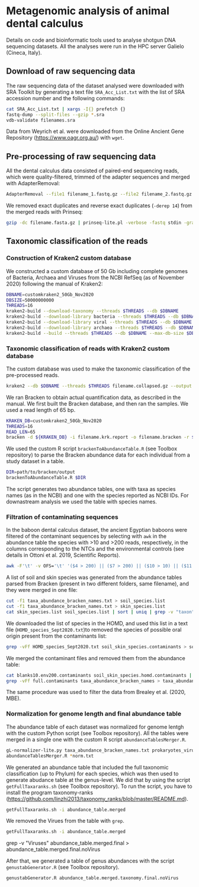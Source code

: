 # Metagenomic analysis of animal dental calculus
Details on code and bioinformatic tools used to analyse shotgun DNA sequencing datasets.
All the analyses were run in the HPC server Galielo (Cineca, Italy).

## Download of raw sequencing data
The raw sequencing data of the dataset analysed were downloaded with SRA Toolkit by generating a text file `SRA_Acc_List.txt` with the list of SRA accession number and the following commands: 

```bash
cat SRA_Acc_List.txt | xargs -I{} prefetch {}
fastq-dump --split-files --gzip *.sra
vdb-validate filenames.sra
```
Data from Weyrich et al. were downloaded from the Online Ancient Gene Repository (https://www.oagr.org.au/) with `wget`.

## Pre-processing of raw sequencing data
All the dental calculus data consisted of paired-end sequencing reads, which were quality-filtered, trimmed of the adapter sequences and merged with AdapterRemoval: 

```bash
AdapterRemoval --file1 filename_1.fastq.gz --file2 filename_2.fastq.gz --basename filename --minlength 30 --minquality 25 --trimns --trimqualities --gzip --threads 16 --collapse
```

We removed exact duplicates and reverse exact duplicates (`-derep 14`) from the merged reads with Prinseq: 
```bash
gzip -dc filename.fasta.gz | prinseq-lite.pl -verbose -fastq stdin -graph_data filename.prinseq.gd -graph_stats ld,de -derep 14 -out_good stdout -out_bad null | gzip > filename_prinseq.fastq.gz
```

## Taxonomic classification of the reads

### Construction of Kraken2 custom database
We constructed a custom database of 50 Gb including complete genomes of Bacteria, Archaea and Viruses from the NCBI RefSeq (as of November 2020) following the manual of Kraken2: 

```bash
DBNAME=customkraken2_50Gb_Nov2020
DBSIZE=50000000000
THREADS=16
kraken2-build --download-taxonomy --threads $THREADS --db $DBNAME
kraken2-build --download-library bacteria --threads $THREADS --db $DBNAME
kraken2-build --download-library viral --threads $THREADS --db $DBNAME
kraken2-build --download-library archaea --threads $THREADS --db $DBNAME
kraken2-build --build --threads $THREADS --db $DBNAME --max-db-size $DBSIZE 
```

### Taxonomic classification of reads with Kraken2 custom database
The custom database was used to make the taxonomic classification of the pre-processed reads. 
```bash
kraken2 --db $DBNAME --threads $THREADS filename.collapsed.gz --output filename.krk --gzip-compressed --report filename.krk.report
```

We ran Bracken to obtain actual quantification data, as described in the manual. We first built the Bracken database, and then ran the samples. 
We used a read length of 65 bp. 
```bash
KRAKEN_DB=customkraken2_50Gb_Nov2020
THREADS=16
READ_LEN=65
bracken -d ${KRAKEN_DB} -i filename.krk.report -o filename.bracken -r ${READ_LEN} 
```

We used the custom R script `brackenToAbundanceTable.R` (see Toolbox repository) to parse the Bracken abundance data for each individual from a study dataset in a table. 
```bash
DIR=path/to/bracken/output
brackenToAbundanceTable.R $DIR
```
The script generates two abundance tables, one with taxa as species names (as in the NCBI) and one with the species reported as NCBI IDs. For downastream analysis we used the table with species names. 

### Filtration of contaminating sequences
In the baboon dental calculus dataset, the ancient Egyptian baboons were filtered of the contaminant sequences by selecting with `awk` in the abundance table the species with >10 and >200 reads, respectively, in the columns corresponding to the NTCs and the environmental controls (see details in Ottoni et al. 2019, Scientific Reports). 

```bash
awk -F'\t' -v OFS='\t' '($4 > 200) || ($7 > 200) || ($10 > 10) || ($11 > 10)  || ($12 > 10) || ($13 > 10){print $1}' taxa_abundance_bracken_names.txt | tail -n +2 > blanks10.env200.contaminants
```

A list of soil and skin species was generated from the abundance tables parsed from Bracken (present in two different folders, same filename), and they were merged in one file: 
```bash
cut -f1 taxa_abundance_bracken_names.txt > soil_species.list
cut -f1 taxa_abundance_bracken_names.txt > skin_species.list
cat skin_species.list soil_species.list | sort | uniq | grep -v "taxon" > soil_skin_species.contaminants
```

We downloaded the list of species in the HOMD, and used this list in a text file (`HOMD_species_Sept2020.txt`)to removed the species of possible oral origin present from the contaminants list:
```bash
grep -vFf HOMD_species_Sept2020.txt soil_skin_species.contaminants > soil_skin_species.homd.contaminants   
```

We merged the contaminant files and removed them from the abundance table: 
```bash
cat blanks10.env200.contaminants soil_skin_species.homd.contaminants | sort | uniq > full.contaminants
grep -vFf full.contaminants taxa_abundance_bracken_names > taxa_abundance_bracken_names.filtered
```

The same procedure was used to filter the data from Brealey et al. (2020, MBE). 

### Normalization for genome length and final abundance table
The abundance table of each dataset was normalized for genome lentgh with the custom Python script (see Toolbox repository). All the tables were merged in a single one with the custom R script `abundanceTablesMerger.R`.

```bash
gL-normalizer-lite.py taxa_abundance_bracken_names.txt prokaryotes_viruses_organelles.table taxa_abundance_bracken_names_norm.txt
abundanceTablesMerger.R *norm.txt
```

We generated an abundance table that included the full taxonomic classification (up to Phylum) for each species, which was then used to generate abudance table at the genus-level. We did that by using the script `getFullTaxaranks.sh` (see Toolbox repository). To run the script, you have to install the program taxonomy-ranks (https://github.com/linzhi2013/taxonomy_ranks/blob/master/README.md).

```bash
getFullTaxaranks.sh -i abundance_table.merged 
```

We removed the Virues from the table with `grep`. 

```bash
getFullTaxaranks.sh -i abundance_table.merged 
```
grep -v "Viruses" abundance_table.merged.final > abundance_table.merged.final.noVirus

After that, we generated a table of genus abundances with the script `genustabGenerator.R` (see Toolbox repository). 

```bash
genustabGenerator.R abundance_table.merged.taxonomy.final.noVirus 
```




